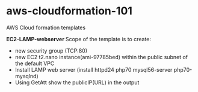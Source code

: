 # aws-cloudformation-101
AWS Cloud formation templates

<b> EC2-LAMP-webserver </b>
Scope of the template is to create:
- new security group (TCP:80)
- new EC2 t2.nano instance(ami-97785bed) within the public subnet of the default VPC
- Install LAMP web server (install httpd24 php70 mysql56-server php70-mysqlnd)
- Using GetAtt show the publicIP(URL) in the output
